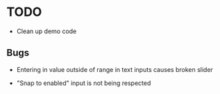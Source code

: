 # TODO

- Clean up demo code

## Bugs

- Entering in value outside of range in text inputs causes broken slider

- "Snap to enabled" input is not being respected